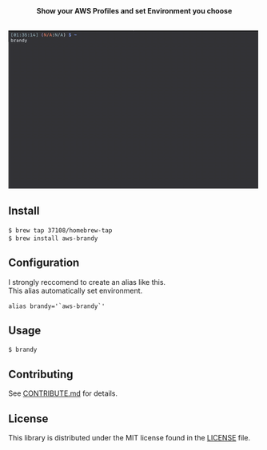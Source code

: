 <div align="center">
  <strong>Show your AWS Profiles and set Environment you choose</strong>
</div>
<br />

![gif](./docs/screenshot.gif)

## Install
```
$ brew tap 37108/homebrew-tap
$ brew install aws-brandy
```

## Configuration
I strongly reccomend to create an alias like this.  
This alias automatically set environment.

```
alias brandy='`aws-brandy`'
```

## Usage
```
$ brandy
```

## Contributing
See [CONTRIBUTE.md](CONTRIBUTE.md) for details.

## License
This library is distributed under the MIT license found in the [LICENSE](./LICENSE)
file.
